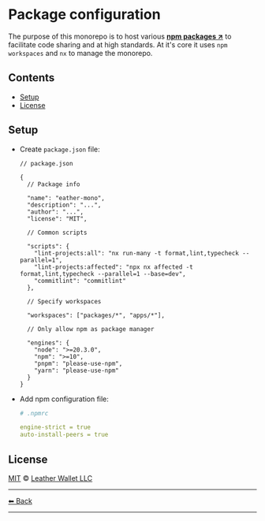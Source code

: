 # Package configuration

The purpose of this monorepo is to host various **[npm packages ↗](https://docs.npmjs.com/about-packages-and-modules)** to facilitate code sharing and at high standards. At it's core it uses `npm workspaces` and `nx` to manage the monorepo.

## Contents

- [Setup](#setup)
- [License](#license)

## Setup

- Create `package.json` file:

  ```jsonc
  // package.json

  {
    // Package info

    "name": "eather-mono",
    "description": "...",
    "author": "...",
    "license": "MIT",

    // Common scripts

    "scripts": {
      "lint-projects:all": "nx run-many -t format,lint,typecheck --parallel=1",
      "lint-projects:affected": "npx nx affected -t format,lint,typecheck --parallel=1 --base=dev",
      "commitlint": "commitlint"
    },

    // Specify workspaces

    "workspaces": ["packages/*", "apps/*"],

    // Only allow npm as package manager

    "engines": {
      "node": ">=20.3.0",
      "npm": ">=10",
      "pnpm": "please-use-npm",
      "yarn": "please-use-npm"
    }
  }
  ```

- Add npm configuration file:

  ```yaml
  # .npmrc

  engine-strict = true
  auto-install-peers = true
  ```

## License

[MIT](../../LICENSE) © [Leather Wallet LLC](https://github.com/leather-wallet/mono)

---

[⬅ Back](../../README.md)

---
